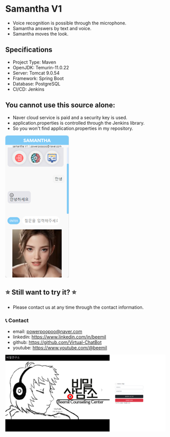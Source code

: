# Samantha V1

* Voice recognition is possible through the microphone.
* Samantha answers by text and voice.
* Samantha moves the look.

## Specifications
* Project Type: Maven
* OpenJDK: Temurin-11.0.22
* Server: Tomcat 9.0.54
* Framework: Spring Boot
* Database: PostgreSQL
* CI/CD: Jenkins

## You cannot use this source alone:
* Naver cloud service is paid and a security key is used.
* application.properties is controlled through the Jenkins library.
* So you won't find application.properties in my repository.

<img src="./app.png" alt="Streaming App" width="200"/>

## ⭐ Still want to try it? ⭐
* Please contact us at any time through the contact information.

### 📞 Contact

* email: powerpoopoo@naver.com
* linkedin: https://www.linkedin.com/in/beemil
* github: https://github.com/Virtual-ChatBot
* youtube: https://www.youtube.com/@beemil

![app](./agents_app.png)
